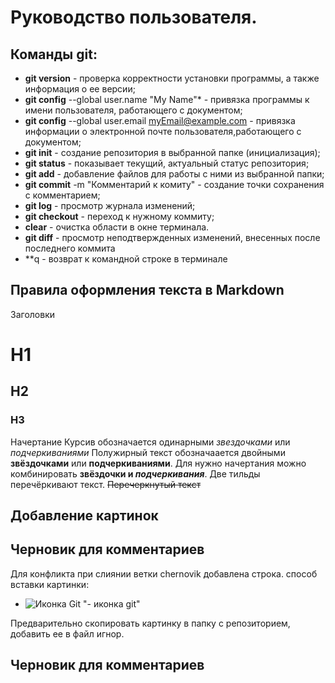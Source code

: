 # Руководство пользователя.
## Команды git:
* **git version** - проверка корректности установки программы, а также информация о ее версии;
* **git config** --global user.name "My Name"* - привязка программы к имени пользователя, работающего с документом;
* **git config** --global user.email myEmail@example.com - привязка информации о электронной почте пользователя,работающего с документом;
* **git init** - создание репозитория в выбранной папке (инициализация);
* **git status** - показывает текущий, актуальный статус репозитория;
* **git add** - добавление файлов для работы с ними из выбранной папки;
* **git commit** -m "Комментарий к комиту" - создание точки сохранения с комментарием;
* **git log** - просмотр журнала изменений;
* **git checkout** - переход к нужному коммиту;
* **clear** - очистка области в окне терминала.
* **git diff** - просмотр неподтвержденных изменений, внесенных после последнего коммита
* **q - возврат к командной строке в терминале
## Правила оформления текста в Markdown
Заголовки
# H1
## H2
### H3

Начертание
Курсив обозначается одинарными *звездочками* или _подчеркиваниями_
Полужирный текст обозначаается двойными **звёздочками** или __подчеркиваниями__.
Для нужно начертания можно комбинировать **звёздочки и _подчеркивания_**.
Две тильды перечёркивают текст. ~~Перечеркнутый текст~~
## Добавление картинок
## Черновик для комментариев
Для конфликта при слиянии ветки chernovik добавлена строка.
 способ вставки картинки:
 *  ![Иконка Git](git_icon.jpg) "- иконка git"
 
 Предварительно скопировать картинку в папку с репозиторием, добавить ее в файл игнор.
 ## Черновик для комментариев
